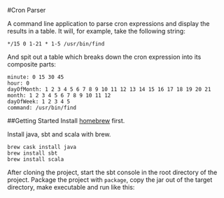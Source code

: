 #Cron Parser

A command line application to parse cron expressions and display the results in a table. It will, for example, take the following string:

```
*/15 0 1-21 * 1-5 /usr/bin/find
```

And spit out a table which breaks down the cron expression into its composite parts:

```
minute: 0 15 30 45
hour: 0
dayOfMonth: 1 2 3 4 5 6 7 8 9 10 11 12 13 14 15 16 17 18 19 20 21
month: 1 2 3 4 5 6 7 8 9 10 11 12
dayOfWeek: 1 2 3 4 5
command: /usr/bin/find
```

##Getting Started
Install [homebrew](https://brew.sh/) first.

Install java, sbt and scala with brew.

```
brew cask install java 
brew install sbt
brew install scala
```

After cloning the project, start the sbt console in the root directory of the project.
Package the project with ```package```, copy the jar out of the target directory, make executable and run like this:

```

```
